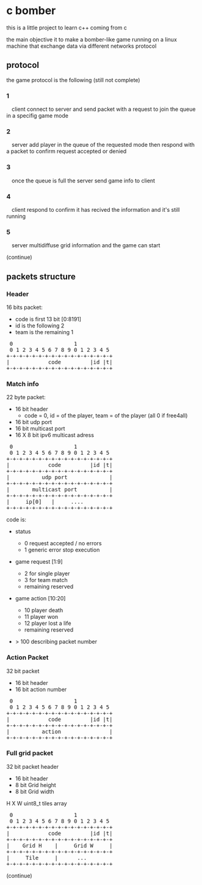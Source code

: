 # c bomber
this is a little project to learn c++ coming from c

the main objective it to make a bomber-like game running on a linux machine that exchange data via different networks protocol



## protocol
the game protocol is the following (still not complete)

  ### 1
&emsp;client connect to server and send packet with a request to join the queue in a specifig game mode

  ### 2
&emsp;server add player in the queue of the requested mode then respond with a packet to confirm request accepted or denied

  ### 3
&emsp;once the queue is full the server send game info to client

  ### 4 
&emsp;client respond to confirm it has recived the information and it's still running

  ### 5 
&emsp;server multidiffuse grid information and the game can start

(continue)

## packets structure

### Header
16 bits packet:
 - code is first 13 bit [0:8191]
 - id is the following 2
 - team is the remaining 1

<pre>
 0                   1
 0 1 2 3 4 5 6 7 8 9 0 1 2 3 4 5
+-+-+-+-+-+-+-+-+-+-+-+-+-+-+-+-+
|            code         |id |t|
+-+-+-+-+-+-+-+-+-+-+-+-+-+-+-+-+
</pre>

### Match info
22 byte packet:
 - 16 bit header 
    - code = 0, id = of the player, team = of the player (all 0 if free4all)
 - 16 bit udp port
 - 16 bit multicast port
 - 16 X 8 bit ipv6 multicast adress

<pre>
 0                   1
 0 1 2 3 4 5 6 7 8 9 0 1 2 3 4 5
+-+-+-+-+-+-+-+-+-+-+-+-+-+-+-+-+
|            code         |id |t|
+-+-+-+-+-+-+-+-+-+-+-+-+-+-+-+-+
|          udp port             |
+-+-+-+-+-+-+-+-+-+-+-+-+-+-+-+-+
|       multicast port          |
+-+-+-+-+-+-+-+-+-+-+-+-+-+-+-+-+
|     ip[0]   |     ....
+-+-+-+-+-+-+-+-+-+-+-+-+-+-+-+-+
</pre>

code is:
  - status
    - 0 request accepted / no errors
    - 1 generic error stop execution

  - game request [1:9]
    - 2 for single player
    - 3 for team match
    - remaining reserved

  - game action [10:20]
    - 10 player death
    - 11 player won
    - 12 player lost a life
    - remaining reserved 

  - \> 100 describing packet number

### Action Packet

32 bit packet
  - 16 bit header
  - 16 bit action number

<pre>
 0                   1
 0 1 2 3 4 5 6 7 8 9 0 1 2 3 4 5
+-+-+-+-+-+-+-+-+-+-+-+-+-+-+-+-+
|            code         |id |t|
+-+-+-+-+-+-+-+-+-+-+-+-+-+-+-+-+
|          action               |
+-+-+-+-+-+-+-+-+-+-+-+-+-+-+-+-+
</pre>


### Full grid packet

32 bit packet header
  - 16 bit header
  - 8 bit Grid height
  - 8 bit Grid width

H X W uint8_t tiles array


<pre>
 0                   1
 0 1 2 3 4 5 6 7 8 9 0 1 2 3 4 5
+-+-+-+-+-+-+-+-+-+-+-+-+-+-+-+-+
|            code         |id |t|
+-+-+-+-+-+-+-+-+-+-+-+-+-+-+-+-+
|    Grid H    |     Grid W     |
+-+-+-+-+-+-+-+-+-+-+-+-+-+-+-+-+
|     Tile     |      ...
+-+-+-+-+-+-+-+-+-+-+-+-+-+-+-+-+
</pre>


(continue)

